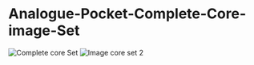 # Analogue-Pocket-Complete-Core-image-Set
![Complete core Set](https://user-images.githubusercontent.com/118319530/205407424-e2ec72ca-e2ff-4ef9-9709-ca72d970cc8f.jpg)
![Image core set 2](https://user-images.githubusercontent.com/118319530/205408537-c1c4dfb1-d7c2-4727-89ed-3d0ceccb2e9c.jpg)

